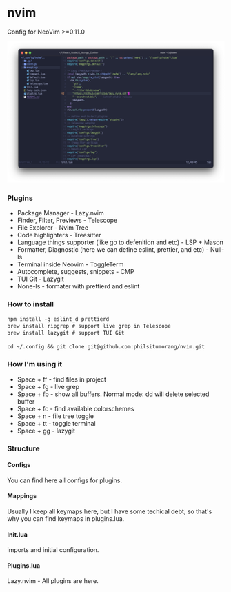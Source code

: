 # nvim

Config for NeoVim >=0.11.0

<img width="1312" alt="neovim" src="./assets/main.png">

### Plugins

- Package Manager - Lazy.nvim
- Finder, Filter, Previews - Telescope
- File Explorer - Nvim Tree
- Code highlighters - Treesitter
- Language things supporter (like go to defenition and etc) - LSP + Mason
- Formatter, Diagnostic (here we can define eslint, prettier, and etc) - Null-ls
- Terminal inside Neovim - ToggleTerm
- Autocomplete, suggests, snippets - CMP
- TUI Git - Lazygit
- None-ls - formater with prettierd and eslint

### How to install

```
npm install -g eslint_d prettierd
brew install ripgrep # support live grep in Telescope
brew install lazygit # support TUI Git

cd ~/.config && git clone git@github.com:philsitumorang/nvim.git
```

### How I'm using it

- Space + ff - find files in project
- Space + fg - live grep
- Space + fb - show all buffers. Normal mode: dd will delete selected buffer
- Space + fc - find available colorschemes
- Space + n - file tree toggle
- Space + tt - toggle terminal
- Space + gg - lazygit

### Structure

#### Configs

You can find here all configs for plugins.

#### Mappings

Usually I keep all keymaps here, but I have some techical debt, so that's why you can find keymaps in plugins.lua.

#### Init.lua

imports and initial configuration.

#### Plugins.lua

Lazy.nvim - All plugins are here.
